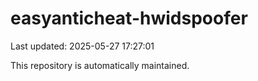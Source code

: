 # easyanticheat-hwidspoofer

Last updated: 2025-05-27 17:27:01

This repository is automatically maintained.
